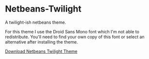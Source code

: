 Netbeans-Twilight
=================

A twilight-ish netbeans theme.

For this theme I use the Droid Sans Mono font which I'm not able to redistribute.  You'll need to find your own copy of this font or select an alternative after installing the theme.

<a href="https://github.com/websiteduck/Netbeans-Twilight/zipball/master">Download Netbeans Twilight Theme</a>